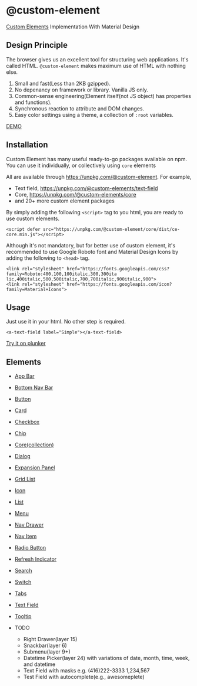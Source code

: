# @custom-element
[Custom Elements](https://developer.mozilla.org/en-US/docs/Web/Web_Components/Custom_Elements) Implementation With Material Design

## Design Principle

The browser gives us an excellent tool for structuring web applications. It's called HTML. `@custom-element` makes maximum use of HTML with nothing else.

1. Small and fast(Less than 2KB gzipped).
2. No depenancy on framework or library. Vanilla JS only.
3. Common-sense engineering(Element itself(not JS object) has properties and functions).
4. Synchronous reaction to attribute and DOM changes.
5. Easy color settings using a theme, a collection of `:root` variables.
     
[DEMO](https://custom-element.github.io)

## Installation

Custom Element has many useful ready-to-go packages available on npm. You can use it individually, or collectively using `core` elements

All are available through https://unpkg.com/@custom-element. For example,

  * Text field, https://unpkg.com/@custom-elements/text-field
  * Core, https://unpkg.com/@custom-elements/core
  * and 20+ more custom element packages
  
By simply adding the following `<script>` tag to you html, you are ready to use custom elements.

    <script defer src="https://unpkg.com/@custom-element/core/dist/ce-core.min.js"></script>

Although it's not mandatory, but for better use of custom element, it's recommended to use Google Roboto font and Material Design Icons by adding the following to `<head>` tag.

    <link rel="stylesheet" href="https://fonts.googleapis.com/css?family=Roboto:400,100,100italic,300,300ita‌​lic,400italic,500,500italic,700,700italic,900italic,900">
    <link rel="stylesheet" href="https://fonts.googleapis.com/icon?family=Material+Icons">

## Usage

Just use it in your html. No other step is required.

    <a-text-field label="Simple"></a-text-field>
    
[Try it on plunker](http://embed.plnkr.co/fPJyo4/)

## Elements

  * [App Bar](https://custom-element.github.io/#app-bar)
  * [Bottom Nav Bar](https://custom-element.github.io/#bottom-nav-bar)
  * [Button](https://custom-element.github.io/#button)
  * [Card](https://custom-element.github.io/#card)
  * [Checkbox](https://custom-element.github.io/#checkbox)
  * [Chip](https://custom-element.github.io/#chip)
  * [Core(collection)](https://custom-element.github.io/#core)
  * [Dialog](https://custom-element.github.io/#dialog)
  * [Expansion Panel](https://custom-element.github.io/#expansion-panel)
  * [Grid List](https://custom-element.github.io/#grid-list)
  * [Icon](https://custom-element.github.io/#icon)
  * [List](https://custom-element.github.io/#list)
  * [Menu](https://custom-element.github.io/#menu)
  * [Nav Drawer](https://custom-element.github.io/#nav-drawer)
  * [Nav Item](https://custom-element.github.io/#nav-item)
  * [Radio Button](https://custom-element.github.io/#radio-button)
  * [Refresh Indicator](https://custom-element.github.io/#refresh-indicator)
  * [Search](https://custom-element.github.io/#search)
  * [Switch](https://custom-element.github.io/#switch)
  * [Tabs](https://custom-element.github.io/#tabs)
  * [Text Field](https://custom-element.github.io/#text-field)
  * [Tooltip](https://custom-element.github.io/#tooltip)
  * TODO

    * Right Drawer(layer 15)
    * Snackbar(layer 6)
    * Submenu(layer 9+)
    * Datetime Picker(layer 24) with variations of date, month, time, week, and datetime
    * Text Field with masks e.g. (416)222-3333 1,234,567
    * Test Field with autocomplete(e.g., awesomeplete)

